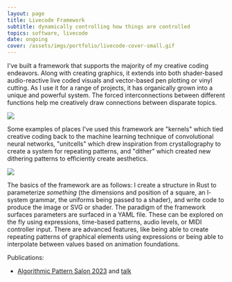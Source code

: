 ```yaml
---
layout: page
title: Livecode Framework
subtitle: dynamically controlling how things are controlled
topics: software, livecode
date: ongoing
cover: /assets/imgs/portfolio/livecode-cover-small.gif
---
```



I've built a framework that supports the majority of my creative coding endeavors. Along with creating graphics, it extends into both shader-based audio-reactive live coded visuals and vector-based pen plotting or vinyl cutting.
As I use it for a range of projects, it has organically grown into a unique and powerful system. 
The forced interconnections between different functions help me creatively draw connections between disparate topics.

<img class="fullwidth" src="/assets/imgs/portfolio/livecode-cover.gif">


Some examples of places I've used this framework are "kernels" which tied creative coding back to the machine learning technique of convolutional neural networks, "unitcells" which drew inspiration from crystallography to create a system for repeating patterns, and "dither" which created new dithering patterns to efficiently create aesthetics.

<img class="floatmedimage-no-border" src="/assets/imgs/unitcell/img1.gif">


The basics of the framework are as follows: I create a structure in Rust to parameterize _something_ (the dimensions and position of a square, an l-system grammar, the uniforms being passed to a shader), and write code to produce the image or SVG or shader. The paradigm of the framework surfaces parameters are surfaced in a YAML file. These can be explored on the fly using expressions, time-based patterns, audio levels, or MIDI controller input. There are advanced features, like being able to create repeating patterns of graphical elements using expressions or being able to interpolate between values based on animation foundations.



Publications:
 - [Algorithmic Pattern Salon 2023](https://alpaca.pubpub.org/pub/dpdnf8lw/release/1?readingCollection=1def0192) and [talk](https://www.youtube.com/watch?v=kk-nElNKkJI&list=PLxqmZjMvoVzzhyTQab_DCEqDIthsAiDzF&index=6&t=6579s)
